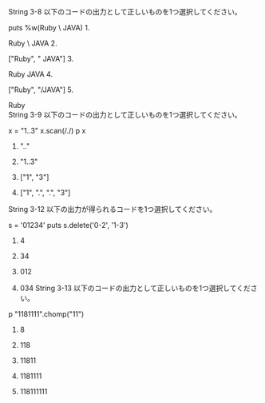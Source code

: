 String 3-8
以下のコードの出力として正しいものを1つ選択してください。

puts %w(Ruby \ JAVA)
1.  

Ruby \ JAVA
2.  

["Ruby", " JAVA"]
3.  

Ruby
 JAVA
4.  

["Ruby", "/JAVA"]
5.  

Ruby
\
String 3-9
以下のコードの出力として正しいものを1つ選択してください。

x = "1..3"
x.scan(/./)
p x
1.   ".."

2.   "1..3"

3.   ["1", "3"]

4.   ["1", ".", ".", "3"]

String 3-12
以下の出力が得られるコードを1つ選択してください。

s = '01234'
puts s.delete('0-2', '1-3')
1.   4

2.   34

3.   012

4.   034
String 3-13
以下のコードの出力として正しいものを1つ選択してください。

p "1181111".chomp("11")
1.   8

2.   118

3.   11811

4.   1181111

5.   118111111
